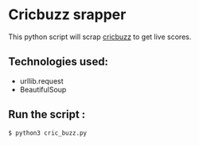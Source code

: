 # Cricbuzz srapper

 This python script will scrap [cricbuzz](www.cricbuzz.com) to get live scores.

## Technologies used:
- urllib.request
- BeautifulSoup

## Run the script :
```sh
$ python3 cric_buzz.py
```
